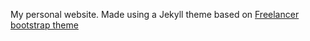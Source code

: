 My personal website.  Made using a Jekyll theme based on [Freelancer bootstrap theme ](http://startbootstrap.com/templates/freelancer/)
